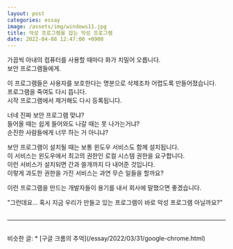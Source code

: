 ```yaml
---
layout: post
categories: essay
image: /assets/img/windows11.jpg
title: 악성 프로그램을 잡는 악성 프로그램
date: 2022-04-08 12:47:00 +0900
---
```


가끔씩 아내의 컴퓨터를 사용할 때마다 화가 치밀어 오릅니다.  
보안 프로그램들에게.

이 프로그램들은 사용자를 보호한다는 명분으로 삭제조차 어렵도록 만들어졌습니다.  
프로그램을 죽여도 다시 뜹니다.  
시작 프로그램에서 제거해도 다시 등록됩니다.

너네 진짜 보안 프로그램 맞냐?  
들어올 때는 쉽게 들어와도 나갈 때는 못 나가는거냐?  
순진한 사람들에게 너무 하는 거 아니냐?

보안 프로그램이 설치될 때는 보통 윈도우 서비스도 함께 설치됩니다.  
이 서비스는 윈도우에서 최고의 권한인 로컬 시스템 권한을 요구합니다.  
이런 서비스가 설치되면 간과 쓸개까지 다 내어준 것입니다.  
이렇게 과도한 권한을 가진 서비스는 과연 무슨 일들을 할까요?

이런 프로그램을 만드는 개발자들이 용기를 내서 회사에 말했으면 좋겠습니다.

"그런데요... 혹시 지금 우리가 만들고 있는 프로그램이 바로 악성 프로그램 아닐까요?"
<br>
<br>

---

<br>
비슷한 글:
* [구글 크롬의 추억](/essay/2022/03/31/google-chrome.html)